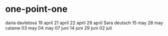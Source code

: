 # one-point-one
daria davletova
19 april
21 april
22 april
26 april
Sara deutsch
15 may
28 may
calame
03 may
04 may
07 juni
14 juni
29 juni
02 juli
